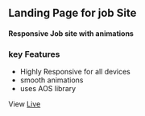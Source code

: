 ## Landing Page for job Site
#### Responsive Job site with animations
### key Features
* Highly Responsive for all devices
* smooth animations
* uses AOS library

View <a href="https://code-recursion.github.io/landing-page-job-site/">Live</a>
